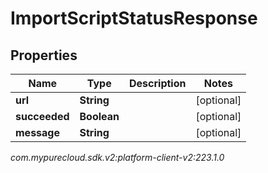 # ImportScriptStatusResponse


## Properties

| Name | Type | Description | Notes |
| ------------ | ------------- | ------------- | ------------- |
| **url** | **String** |  |  [optional] |
| **succeeded** | **Boolean** |  |  [optional] |
| **message** | **String** |  |  [optional] |




_com.mypurecloud.sdk.v2:platform-client-v2:223.1.0_
